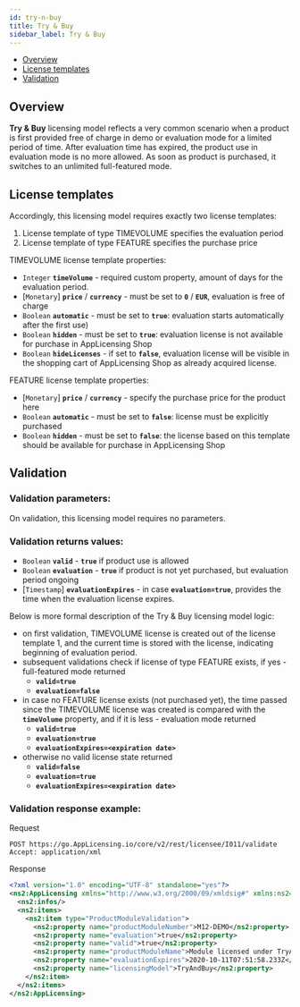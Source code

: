 ```yaml
---
id: try-n-buy
title: Try & Buy
sidebar_label: Try & Buy
---
```



-   [Overview](#overview)
-   [License templates](#license-templates)
-   [Validation](#validation)

Overview
--------

**Try & Buy** licensing model reflects a very common scenario when a product is first provided free of charge in demo or evaluation mode for a limited period of time. After evaluation time has expired, the product use in evaluation mode is no more allowed. As soon as product is purchased, it switches to an unlimited full-featured mode.

License templates
-----------------

Accordingly, this licensing model requires exactly two license templates:

1. License template of type TIMEVOLUME specifies the evaluation period
2. License template of type FEATURE specifies the purchase price

TIMEVOLUME license template properties:

-   `Integer` **`timeVolume`** - required custom property, amount of days for the evaluation period.
-   [`Monetary`] **`price`** / **`currency`** - must be set to **`0`** / **`EUR`**, evaluation is free of charge
-   `Boolean` **`automatic`** - must be set to **`true`**: evaluation starts automatically after the first use)
-   `Boolean` **`hidden`** - must be set to **`true`**: evaluation license is not available for purchase in AppLicensing Shop
-   `Boolean` **`hideLicenses`** - if set to **`false`**, evaluation license will be visible in the shopping cart of AppLicensing Shop as already acquired license.

FEATURE license template properties:

-   [`Monetary`] **`price`** / **`currency`** - specify the purchase price for the product here
-   `Boolean` **`automatic`** - must be set to **`false`**: license must be explicitly purchased
-   `Boolean` **`hidden`** - must be set to **`false`**: the license based on this template should be available for purchase in AppLicensing Shop

Validation
----------

### Validation parameters:

On validation, this licensing model requires no parameters.

### Validation returns values:

-   `Boolean` **`valid`** - **`true`** if product use is allowed
-   `Boolean` **`evaluation`** - **`true`** if product is not yet purchased, but evaluation period ongoing
-   [`Timestamp`] **`evaluationExpires`** - in case **`evaluation=true`**, provides the time when the evaluation license expires.

Below is more formal description of the Try & Buy licensing model logic:

-   on first validation, TIMEVOLUME license is created out of the license template 1, and the current time is stored with the license, indicating beginning of evaluation period.
-   subsequent validations check if license of type FEATURE exists, if yes - full-featured mode returned
    -   **`valid=true`**
    -   **`evaluation=false`**
-   in case no FEATURE license exists (not purchased yet), the time passed since the TIMEVOLUME license was created is compared with the **`timeVolume`** property, and if it is less - evaluation mode returned
    -   **`valid=true`**
    -   **`evaluation=true`**
    -   **`evaluationExpires=<expiration date>`**
-   otherwise no valid license state returned
    -   **`valid=false`**
    -   **`evaluation=true`**
    -   **`evaluationExpires=<expiration date>`**


### Validation response example:

<div>Request</div>

```http
POST https://go.AppLicensing.io/core/v2/rest/licensee/I011/validate
Accept: application/xml
```


<div>Response</div>

```xml
<?xml version="1.0" encoding="UTF-8" standalone="yes"?>
<ns2:AppLicensing xmlns="http://www.w3.org/2000/09/xmldsig#" xmlns:ns2="http://AppLicensing.labs64.com/schema/context" ttl="2020-05-11T08:51:58.233Z">
  <ns2:infos/>
  <ns2:items>
    <ns2:item type="ProductModuleValidation">
      <ns2:property name="productModuleNumber">M12-DEMO</ns2:property>
      <ns2:property name="evaluation">true</ns2:property>
      <ns2:property name="valid">true</ns2:property>
      <ns2:property name="productModuleName">Module licensed under TryAndBuy licensing model</ns2:property>
      <ns2:property name="evaluationExpires">2020-10-11T07:51:58.233Z</ns2:property>
      <ns2:property name="licensingModel">TryAndBuy</ns2:property>
    </ns2:item>
  </ns2:items>
</ns2:AppLicensing>
```
